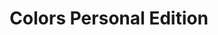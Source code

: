 ---
ee_id_thing: '2149'
site: '1'
type: '2'
inv_num: 2009-054
add_credit:
url: 2009-054-colors-personal-edition
title: Colors Personal Edition
year: '2009'
display_year: '2009'
medium: OSX Software
dims:
pitch: Software 2 play a quicktime movie one horizontal line of pixels at a time.
ps:
live_url: http://colors-personal-edition.com/
youtube:
related_code: https://github.com/coryarcangel/Colors-Personal-Edition
imgs: colors-2009-054-detail-2-database-ih.jpg
subheading:
download:
commission:
related: "[33] 2006-004 Colors - 2006-004-colors"
layout: things-i-made
---